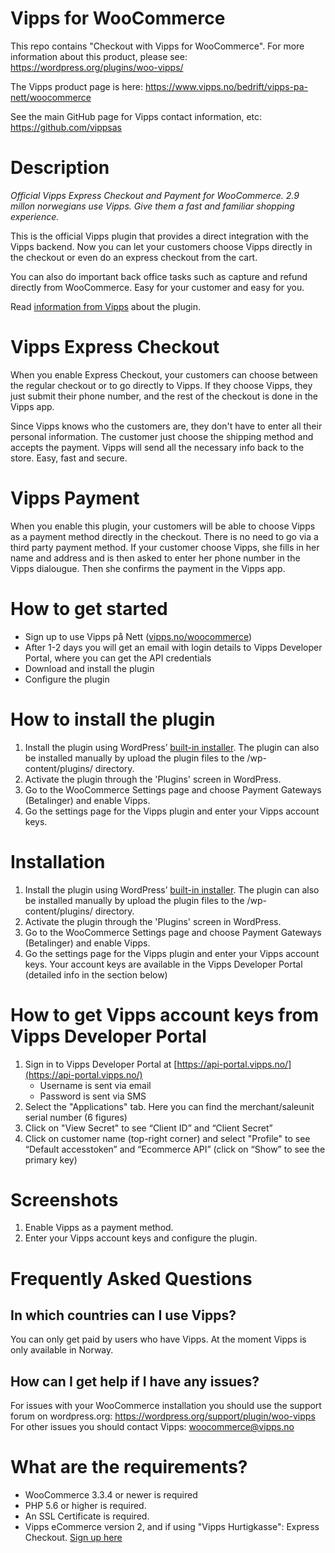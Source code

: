 # Vipps for WooCommerce

This repo contains "Checkout with Vipps for WooCommerce". For more information about this product, please see: https://wordpress.org/plugins/woo-vipps/

The Vipps product page is here: https://www.vipps.no/bedrift/vipps-pa-nett/woocommerce 

See the main GitHub page for Vipps contact information, etc: https://github.com/vippsas

# Description

*Official Vipps Express Checkout and Payment for WooCommerce. 2.9 millon norwegians use Vipps. Give them a fast and familiar shopping experience.*

This is the official Vipps plugin that provides a direct integration with the Vipps backend. Now you can let your customers choose Vipps directly in the checkout or even do an express checkout from the cart.

You can also do important back office tasks such as capture and refund directly from WooCommerce. Easy for your customer and easy for you.

Read [information from Vipps](https://www.vipps.no/woocommerce ) about the plugin.

# Vipps Express Checkout

When you enable Express Checkout, your customers can choose between the regular checkout or to go directly to Vipps. If they choose Vipps, they just submit their phone number, and the rest of the checkout is done in the Vipps app.

Since Vipps knows who the customers are, they don't have to enter all their personal information. The customer just choose the shipping method and accepts the payment. Vipps will send all the necessary info back to the store. Easy, fast and secure.

# Vipps Payment

When you enable this plugin, your customers will be able to choose Vipps as a payment method directly in the checkout. There is no need to go via a third party payment method. If your customer choose Vipps, she fills in her name and address and is then asked to enter her phone number in the Vipps dialougue. Then she confirms the payment in the Vipps app.

# How to get started
* Sign up to use Vipps på Nett ([vipps.no/woocommerce](https://www.vipps.no/bedrift/vipps-pa-nett/woocommerce))
* After 1-2 days you will get an email with login details to Vipps Developer Portal, where you can get the API credentials
* Download and install the plugin
* Configure the plugin

# How to install the plugin
1.  Install the plugin using WordPress’ [built-in installer](https://codex.wordpress.org/Managing_Plugins#Installing_Plugins). The plugin can also be installed manually by upload the plugin files to the /wp-content/plugins/ directory.
2. Activate the plugin through the 'Plugins' screen in WordPress.
3. Go to the WooCommerce Settings page and choose Payment Gateways (Betalinger) and enable Vipps.
4. Go the settings page for the Vipps plugin and enter your Vipps account keys.

# Installation
1.  Install the plugin using WordPress’ [built-in installer](https://codex.wordpress.org/Managing_Plugins#Installing_Plugins). The plugin can also be installed manually by upload the plugin files to the /wp-content/plugins/ directory. 
2. Activate the plugin through the 'Plugins' screen in WordPress.
3. Go to the WooCommerce Settings page and choose Payment Gateways (Betalinger) and enable Vipps.
4. Go the settings page for the Vipps plugin and enter your Vipps account keys. Your account keys are available in the Vipps Developer Portal (detailed info in the section below)

# How to get Vipps account keys from Vipps Developer Portal
1. Sign in to Vipps Developer Portal at [https://api-portal.vipps.no/](https://api-portal.vipps.no/)
   - Username is sent via email
   - Password is sent via SMS
2. Select the "Applications" tab. Here you can find the merchant/saleunit serial number (6 figures)
3. Click on "View Secret" to see “Client ID” and “Client Secret”
4. Click on customer name (top-right corner) and select "Profile" to see “Default accesstoken” and “Ecommerce API” (click on “Show” to see the primary key)

# Screenshots
1. Enable Vipps as a payment method.
2. Enter your Vipps account keys and configure the plugin.

# Frequently Asked Questions

## In which countries can I use Vipps?
You can only get paid by users who have Vipps. At the moment Vipps is only available in Norway.

## How can I get help if I have any issues?

For issues with your WooCommerce installation you should use the support forum on wordpress.org: https://wordpress.org/support/plugin/woo-vipps For other issues you should contact Vipps: woocommerce@vipps.no

# What are the requirements?
* WooCommerce 3.3.4 or newer is required
* PHP 5.6 or higher is required.
* An SSL Certificate is required.
* Vipps eCommerce version 2, and if using "Vipps Hurtigkasse": Express Checkout. [Sign up here](https://vippsbedrift.no/signup/vippspanett/?r=f7458716-95c6-44f0-bc05-02fdfd10b5c7)

